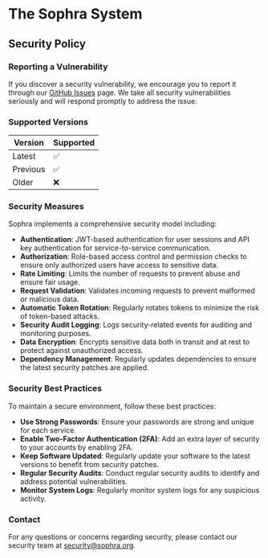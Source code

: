# The Sophra System

## Security Policy

### Reporting a Vulnerability

If you discover a security vulnerability, we encourage you to report it through our [GitHub Issues](https://github.com/sophra-org/sophra/issues) page. We take all security vulnerabilities seriously and will respond promptly to address the issue.

### Supported Versions

| Version | Supported          |
| ------- | ------------------ |
| Latest  | :white_check_mark: |
| Previous| :white_check_mark: |
| Older   | :x:                |

### Security Measures

Sophra implements a comprehensive security model including:

- **Authentication**: JWT-based authentication for user sessions and API key authentication for service-to-service communication.
- **Authorization**: Role-based access control and permission checks to ensure only authorized users have access to sensitive data.
- **Rate Limiting**: Limits the number of requests to prevent abuse and ensure fair usage.
- **Request Validation**: Validates incoming requests to prevent malformed or malicious data.
- **Automatic Token Rotation**: Regularly rotates tokens to minimize the risk of token-based attacks.
- **Security Audit Logging**: Logs security-related events for auditing and monitoring purposes.
- **Data Encryption**: Encrypts sensitive data both in transit and at rest to protect against unauthorized access.
- **Dependency Management**: Regularly updates dependencies to ensure the latest security patches are applied.

### Security Best Practices

To maintain a secure environment, follow these best practices:

- **Use Strong Passwords**: Ensure your passwords are strong and unique for each service.
- **Enable Two-Factor Authentication (2FA)**: Add an extra layer of security to your accounts by enabling 2FA.
- **Keep Software Updated**: Regularly update your software to the latest versions to benefit from security patches.
- **Regular Security Audits**: Conduct regular security audits to identify and address potential vulnerabilities.
- **Monitor System Logs**: Regularly monitor system logs for any suspicious activity.

### Contact

For any questions or concerns regarding security, please contact our security team at [security@sophra.org](mailto:security@sophra.org).

